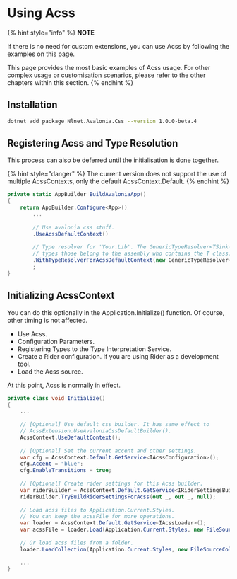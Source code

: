 # Using Acss

{% hint style="info" %}
**NOTE**

If there is no need for custom extensions, you can use Acss by following the examples on this page.&#x20;

This page provides the most basic examples of Acss usage. For other complex usage or customisation scenarios, please refer to the other chapters within this section.
{% endhint %}

## Installation

```bash
dotnet add package Nlnet.Avalonia.Css --version 1.0.0-beta.4
```

## Registering Acss and Type Resolution

This process can also be deferred until the initialisation is done together.

{% hint style="danger" %}
The current version does not support the use of multiple AcssContexts, only the default AcssContext.Default.
{% endhint %}

```csharp
private static AppBuilder BuildAvaloniaApp()
{
    return AppBuilder.Configure<App>()
        ...
        
        // Use avalonia css stuff.
        .UseAcssDefaultContext()
        
        // Type resolver for 'Your.Lib'. The GenericTypeResolver<TSink> will load all
        // types those belong to the assembly who contains the T class.
        .WithTypeResolverForAcssDefaultContext(new GenericTypeResolver<TSink>())
        ;
}
```

## Initializing AcssContext

You can do this optionally in the Application.Initialize() function. Of course, other timing is not affected.

* Use Acss.&#x20;
* Configuration Parameters.&#x20;
* Registering Types to the Type Interpretation Service.&#x20;
* Create a Rider configuration. If you are using Rider as a development tool.&#x20;
* Load the Acss source.

At this point, Acss is normally in effect.

```csharp
private class void Initialize()
{
    ...
    
    // [Optional] Use default css builder. It has same effect to 
    // AcssExtension.UseAvaloniaCssDefaultBuilder().
    AcssContext.UseDefaultContext();
	
    // [Optional] Set the current accent and other settings.
    var cfg = AcssContext.Default.GetService<IAcssConfiguration>();
    cfg.Accent = "blue";
    cfg.EnableTransitions = true;
    
    // [Optional] Create rider settings for this Acss builder.
    var riderBuilder = AcssContext.Default.GetService<IRiderSettingsBuilder>();
    riderBuilder.TryBuildRiderSettingsForAcss(out _, out _, null);
    
    // Load acss files to Application.Current.Styles. 
    // You can keep the acssFile for more operations.
    var loader = AcssContext.Default.GetService<IAcssLoader>();
    var acssFile = loader.Load(Application.Current.Styles, new FileSource("Acss/Case.acss"));
    
    // Or load acss files from a folder.
    loader.LoadCollection(Application.Current.Styles, new FileSourceCollection("Acss/"));
    
    ...
}
```
